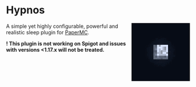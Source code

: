 # Hypnos

<img src="img/Moon_Phases.gif" width="160" height="160" style="float:right; margin-left: 1em;" alt="Moon">

A simple yet highly configurable, powerful and realistic sleep plugin for [PaperMC](https://papermc.io).

**! This plugin is not working on Spigot and issues with versions <1.17.x will not be treated.**